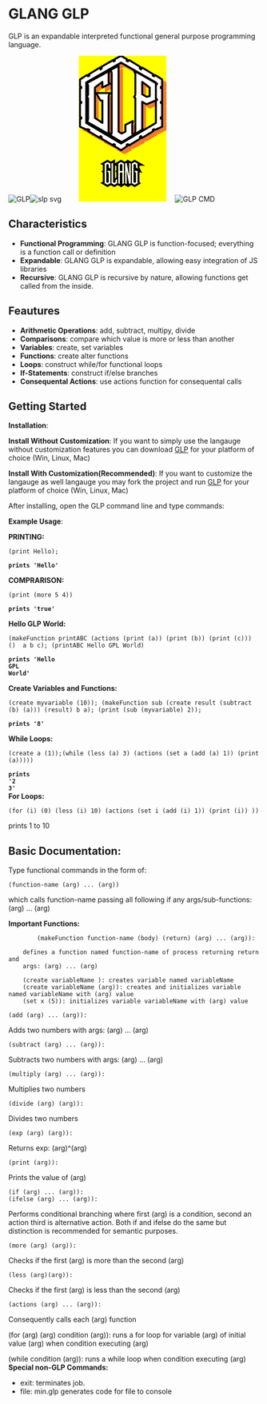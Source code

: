 
# GLANG GLP
GLP is an expandable interpreted functional general purpose programming language. 

![GLP](https://github.com/itsgerassimos/GLP/assets/136891956/ac6966f4-57eb-4b86-9ed6-b72671350a35)![slp svg](https://github.com/itsgerassimos/GLP/assets/136891956/c7d503ef-d9d2-417b-bd3b-fb0859586fbd)<svg width="227" height="292" viewBox="0 0 227 292" fill="none" xmlns="http://www.w3.org/2000/svg">
<path d="M35.0099 0H210.06V291.75H35.0099V0Z" fill="#FFFF00"/>
<path fill-rule="evenodd" clip-rule="evenodd" d="M103.307 36.1044C102.072 39.8322 102.072 42.3245 102.072 44.8165V56.0204C102.072 57.2563 102.072 58.5124 102.072 59.7482V61.0043L103.307 62.2402L88.3756 70.9522V59.7482L73.4434 69.7163V131.956L88.3756 141.904V97.0883H84.6474L77.1716 82.1562H103.307C102.072 84.6485 102.072 87.1404 102.072 89.6324V156.836C102.072 158.092 102.072 158.092 102.072 159.328C102.072 160.584 102.072 161.82 103.307 161.82V165.548L58.4914 139.412C59.7475 138.176 59.7475 135.685 59.7475 133.192V94.596C59.7475 93.3601 59.7475 93.3602 59.7475 92.1243C59.7475 90.8682 59.7475 90.8682 59.7475 90.8682L58.4914 88.3763C59.7475 87.1404 59.7475 85.8844 59.7475 83.392V68.4603C59.7475 67.2244 59.7475 65.9683 59.7475 64.7325V63.476L58.4914 62.2402L103.307 36.1044ZM121.988 27.3924V158.092L128.208 163.076L134.427 158.092V144.396L150.616 136.92C149.38 140.668 149.38 143.16 149.38 144.396V159.328C149.38 160.584 149.38 161.82 149.38 163.076V164.312L150.616 165.548L128.208 179.244L105.799 165.548C107.056 164.312 107.056 161.82 107.056 159.328V42.3241C107.056 39.8322 107.056 39.8322 107.056 38.5964C107.056 37.3403 107.056 37.3403 107.056 37.3403L105.799 36.1044L121.988 27.3924ZM125.715 19.9163L57.2556 61.0043V141.904L125.715 181.736L195.432 141.904V61.0043L125.715 19.9163ZM125.715 6.22028L139.412 13.6963L138.176 17.4243L140.668 18.6804L141.904 16.1884L165.547 29.8844L164.312 32.3562L166.803 33.6124L168.039 31.1203L191.704 44.8165L190.448 47.3084L192.94 48.5442L194.175 46.0523L207.871 53.5285V69.7163H205.379V72.1881H207.871V99.5803H205.379V102.072H207.871V129.464H205.379V131.956H207.871V148.124L194.175 155.6L192.94 153.108L190.448 155.6L191.704 158.092L168.039 170.532L166.803 168.04L164.312 170.532L165.547 173.024L141.904 185.484L140.668 182.992L138.176 185.484L139.412 187.956L125.715 195.432L112.019 187.956L114.511 185.484L112.019 182.992L109.548 185.484L87.1397 173.024L88.3756 170.532L85.8833 168.04L84.6474 170.532L60.9834 158.092L62.2394 155.6L59.7475 153.108L58.4914 155.6L44.8157 148.124V131.956H47.3077V129.464H44.8157V102.072H47.3077V99.5803H44.8157V72.1881H47.3077V69.7163H44.8157V53.5285L58.4914 46.0523L59.7475 48.5442L62.2394 47.3084L60.9834 44.8165L84.6474 31.1203L85.8833 33.6124L88.3756 32.3562L87.1397 29.8844L109.548 16.1884L112.019 18.6804L114.511 17.4243L112.019 14.9322L125.715 6.22028ZM168.039 59.7482V84.6485L178.007 89.6324L182.971 87.1404V69.7163L168.039 59.7482ZM153.108 36.1044L197.923 62.2402C196.667 63.4764 196.667 65.9683 196.667 68.4603V88.3763C196.667 89.6324 196.667 90.8682 196.667 92.1243C196.667 93.3602 196.667 93.3602 196.667 93.3602L197.923 95.8525L176.751 104.564L168.039 99.5803V149.38C168.039 150.616 168.039 150.616 168.039 151.872C168.039 151.872 168.039 151.872 168.039 153.108H169.296H170.532L153.108 164.312C154.343 161.82 154.343 158.092 154.343 156.836C154.343 156.836 154.343 135.685 154.343 94.596C154.343 93.3601 154.343 93.3602 154.343 92.1243C154.343 90.8682 154.343 90.8682 154.343 90.8682L153.108 88.3763C154.343 87.1404 154.343 85.8844 154.343 83.392V44.8165C154.343 43.5604 154.343 42.3241 154.343 42.3241C154.343 41.0681 154.343 39.8322 154.343 39.8322L153.108 36.1044Z" fill="#ED7C30"/>
<path fill-rule="evenodd" clip-rule="evenodd" d="M63.4754 143.16L125.715 180.5H126.971L104.564 166.804V165.548H103.307L63.4754 143.16ZM194.176 98.3445L178.008 105.8H176.751L169.296 100.836V149.38V151.872H170.532C170.532 151.872 170.532 153.108 171.788 153.108V154.364L194.176 140.668V98.3445ZM58.4915 90.8683V136.92V135.684V131.956V94.596V92.1243V90.8683ZM58.4915 64.7321V87.1401V85.884V83.3921V68.4603V67.2245V65.968V64.7321ZM169.296 62.2402V83.3921L178.008 87.1401L181.736 85.884V70.9522L169.296 62.2402ZM168.039 58.5124C168.039 58.5124 168.039 58.5124 169.296 58.5124L184.228 68.4603V69.7164V87.1401C184.228 88.3763 184.228 88.3763 182.972 88.3763L178.008 90.8683H176.751L168.039 85.884C166.804 85.884 166.804 84.6482 166.804 84.6482V59.7483C166.804 59.7483 166.804 58.5124 168.039 58.5124ZM155.6 39.8322V41.0681V44.8161V83.3921V87.1401L154.343 88.3763L155.6 89.6324C155.6 89.6324 155.6 89.6324 155.6 90.8683V92.1243V94.596V102.072V109.548V115.768V121.988V126.972V131.956V136.92V140.668V144.396V148.124V150.616V151.872V154.364V155.6V156.836V160.584V161.82L166.804 154.364V153.108V151.872V149.38V99.5803C166.804 98.3445 166.804 98.3445 168.039 98.3445C168.039 97.088 168.039 97.088 169.296 98.3445L178.008 102.072L194.176 95.8521V62.2402L155.6 39.8322ZM100.816 39.8322L59.7476 62.2402L60.9835 63.476V64.7321V65.968V68.4603V83.3921V87.1401L59.7476 88.3763L60.9835 90.8683V92.1243V94.596V133.192V136.92L59.7476 138.176L102.072 161.82H100.816V160.584C100.816 159.328 100.816 159.328 100.816 159.328V156.836V89.6324V85.884C100.816 85.884 100.816 85.884 100.816 84.6482L102.072 83.3921H79.6636L85.8833 95.8521H88.3757C89.6115 95.8521 89.6115 95.8521 89.6115 97.088V141.904C89.6115 141.904 89.6115 141.904 89.6115 143.16C88.3757 143.16 88.3757 143.16 87.1398 143.16L72.1874 133.192C72.1874 131.956 72.1874 131.956 72.1874 131.956V69.7164V68.4603L87.1398 58.5124C88.3757 58.5124 88.3757 58.5124 89.6115 58.5124V59.7483V68.4603L102.072 62.2402L100.816 61.0043V59.7483V58.5124V56.0201V44.8161V41.0681V39.8322ZM104.564 37.3401L103.307 41.0681V44.8161V56.0201V58.5124V59.7483L104.564 61.0043C104.564 62.2402 104.564 62.2402 104.564 62.2402C104.564 63.476 104.564 63.476 104.564 63.476L89.6115 72.1881C88.3757 72.1881 88.3757 72.1881 88.3757 72.1881C87.1398 70.9522 87.1398 70.9522 87.1398 70.9522V62.2402L74.6794 70.9522V130.7L87.1398 139.412V98.3445H84.6475C84.6475 98.3445 83.3914 98.3445 83.3914 97.088L75.9358 82.1562C75.9358 82.1562 75.9358 82.1562 75.9358 80.9204H77.1717H103.307C104.564 80.9204 104.564 80.9204 104.564 80.9204V82.1562L103.307 85.884V89.6324V156.836V159.328V160.584H104.564C104.564 160.584 104.564 160.584 104.564 161.82V164.312L105.799 163.076V159.328V42.3242V39.8322V38.5963V37.3401H104.564ZM120.732 28.6282L107.056 36.1043H108.292C108.292 37.3401 108.292 37.3401 108.292 37.3401V38.5963V39.8322V42.3242V159.328V163.076V164.312L107.056 165.548L128.208 178.008L149.38 165.548L148.123 164.312V163.076V161.82L146.888 159.328V144.396L148.123 141.904V139.412L135.684 145.632V158.092V159.328L128.208 164.312C128.208 164.312 128.208 164.312 126.971 164.312L120.732 159.328C120.732 159.328 120.732 159.328 120.732 158.092V28.6282ZM125.715 22.4082L103.307 34.8481H104.564L120.732 26.1361C120.732 24.9002 121.988 24.9002 121.988 26.1361C123.223 26.1361 123.223 26.1361 123.223 27.3923V158.092L128.208 160.584L133.192 158.092V144.396C133.192 144.396 133.192 143.16 134.427 143.16L150.616 135.684C150.616 135.684 150.616 135.684 151.852 135.684C151.852 136.92 151.852 136.92 151.852 138.176L150.616 141.904V145.632V159.328V161.82V163.076L151.852 165.548C151.852 164.312 151.852 164.312 151.852 164.312L153.108 159.328V155.6V154.364V151.872V150.616V148.124V144.396V140.668V136.92V131.956V126.972V121.988V115.768V109.548V102.072V94.596V92.1243V90.8683L151.852 89.6324V88.3763L153.108 85.884V83.3921V44.8161V42.3242V41.0681L151.852 37.3401V36.1043L125.715 22.4082ZM126.971 18.6803L196.667 59.7483L199.159 61.0043C199.159 61.0043 199.159 62.2402 199.159 63.476L197.924 64.7321V68.4603V88.3763V92.1243V93.3602L199.159 94.596C199.159 95.8521 199.159 95.8521 199.159 95.8521C199.159 97.088 199.159 97.088 199.159 97.088H197.924V141.904H196.667L126.971 182.992C125.715 182.992 125.715 182.992 125.715 182.992L56.0198 141.904V61.0043C56.0198 59.7483 56.0198 59.7483 56.0198 59.7483L125.715 18.6803C125.715 18.6803 125.715 18.6803 126.971 18.6803ZM125.715 7.4763L114.511 14.9321L115.768 16.1883C115.768 17.4242 115.768 17.4242 114.511 18.6803L112.019 19.9162C112.019 19.9162 112.019 19.9162 110.784 19.9162C110.784 19.9162 110.784 19.9162 110.784 18.6803L109.548 17.4242L88.3757 29.8843L89.6115 31.1202C89.6115 32.3561 89.6115 32.3561 89.6115 33.6122L85.8833 34.8481C84.6475 34.8481 84.6475 34.8481 84.6475 34.8481L83.3914 32.3561L63.4754 44.8161V46.052C63.4754 47.3084 63.4754 47.3084 63.4754 47.3084L60.9835 49.8004C59.7476 49.8004 59.7476 49.8004 59.7476 49.8004H58.4915L57.2557 47.3084L46.0517 54.764V68.4603H47.3078C48.5436 68.4603 48.5436 68.4603 48.5436 69.7164V72.1881C48.5436 73.4442 48.5436 73.4442 47.3078 73.4442H46.0517V98.3445H47.3078C48.5436 98.3445 48.5436 98.3445 48.5436 99.5803V102.072C48.5436 103.308 48.5436 103.308 47.3078 103.308H46.0517V128.208H47.3078C48.5436 128.208 48.5436 129.464 48.5436 129.464V131.956C48.5436 133.192 48.5436 133.192 47.3078 133.192H46.0517V146.888L57.2557 154.364L58.4915 153.108C58.4915 151.872 59.7476 151.872 59.7476 151.872C59.7476 151.872 59.7476 151.872 60.9835 151.872L63.4754 154.364V155.6L62.2395 156.836L83.3914 169.296L84.6475 168.04C84.6475 166.804 84.6475 166.804 85.8833 166.804L89.6115 169.296V170.532L88.3757 171.788L109.548 184.228L110.784 182.992C110.784 181.736 110.784 181.736 110.784 181.736C112.019 181.736 112.019 181.736 112.019 181.736L114.511 184.228C115.768 184.228 115.768 185.484 115.768 185.484L114.511 186.72L125.715 194.196L138.176 186.72L136.919 185.484V184.228L139.412 181.736C140.668 181.736 140.668 181.736 140.668 181.736C140.668 181.736 141.904 181.736 141.904 182.992L143.139 184.228L164.312 171.788L163.056 170.532V169.296L165.547 166.804C166.804 166.804 166.804 166.804 166.804 166.804C168.039 166.804 168.039 166.804 168.039 168.04L169.296 169.296L190.448 156.836L189.211 155.6V154.364L191.704 151.872C192.94 151.872 192.94 151.872 192.94 151.872C194.176 151.872 194.176 151.872 194.176 153.108L195.432 154.364L206.636 146.888V133.192H205.379C205.379 133.192 204.144 133.192 204.144 131.956V129.464L205.379 128.208H206.636V103.308H205.379C205.379 103.308 204.144 103.308 204.144 102.072V99.5803C204.144 98.3445 205.379 98.3445 205.379 98.3445H206.636V73.4442H205.379C205.379 73.4442 204.144 73.4442 204.144 72.1881V69.7164C204.144 68.4603 205.379 68.4603 205.379 68.4603H206.636V54.764L195.432 47.3084L194.176 49.8004C194.176 49.8004 194.176 49.8004 192.94 49.8004C192.94 49.8004 192.94 49.8004 191.704 49.8004L189.211 47.3084C189.211 47.3084 189.211 47.3084 189.211 46.052V44.8161L169.296 32.3561L168.039 34.8481C168.039 34.8481 168.039 34.8481 166.804 34.8481C166.804 34.8481 166.804 34.8481 165.547 34.8481L163.056 33.6122C163.056 32.3561 163.056 32.3561 163.056 31.1202L164.312 29.8843L143.139 17.4242L141.904 18.6803C141.904 19.9162 140.668 19.9162 139.412 19.9162L136.919 17.4242C136.919 17.4242 136.919 17.4242 136.919 16.1883L138.176 14.9321L125.715 7.4763ZM126.971 4.98425L140.668 13.6962C140.668 13.6962 140.668 13.6962 140.668 14.9321L139.412 16.1883H140.668V14.9321C141.904 14.9321 141.904 14.9321 143.139 14.9321L166.804 28.6282C166.804 29.8843 166.804 29.8843 166.804 29.8843L165.547 31.1202L166.804 32.3561V29.8843H168.039C168.039 29.8843 168.039 29.8843 169.296 29.8843L191.704 43.56C192.94 43.56 192.94 44.8161 192.94 44.8161L191.704 46.052H192.94V44.8161C192.94 44.8161 194.176 44.8161 195.432 44.8161L209.128 52.2721L210.363 53.5282V69.7164L209.128 70.9522L210.363 72.1881V99.5803L209.128 100.836L210.363 102.072V129.464L209.128 130.7C209.128 131.956 210.363 131.956 210.363 131.956V148.124L209.128 149.38L195.432 156.836C194.176 156.836 194.176 156.836 192.94 156.836V155.6H191.704L192.94 156.836C192.94 158.092 192.94 158.092 191.704 159.328L169.296 171.788C168.039 171.788 168.039 171.788 168.039 171.788H166.804V170.532H165.547L166.804 171.788V173.024C166.804 173.024 166.804 173.024 166.804 174.28L143.139 186.72C141.904 186.72 141.904 186.72 140.668 186.72V185.484H139.412L140.668 186.72C140.668 187.956 140.668 187.956 140.668 189.212L126.971 196.668C125.715 196.668 125.715 196.668 125.715 196.668L112.019 189.212C110.784 187.956 110.784 187.956 112.019 186.72V185.484L110.784 186.72H109.548L85.8833 174.28C85.8833 173.024 84.6475 173.024 85.8833 171.788C84.6475 171.788 84.6475 171.788 84.6475 171.788H83.3914L59.7476 159.328C59.7476 158.092 59.7476 158.092 59.7476 158.092V156.836L60.9835 155.6H59.7476V156.836C58.4915 156.836 58.4915 156.836 57.2557 156.836L43.5594 149.38L42.3235 148.124V131.956C42.3235 131.956 43.5594 131.956 43.5594 130.7L42.3235 129.464V102.072L43.5594 100.836L42.3235 99.5803V72.1881L43.5594 70.9522L42.3235 69.7164V53.5282L43.5594 52.2721L57.2557 44.8161C58.4915 44.8161 59.7476 44.8161 59.7476 44.8161V46.052H60.9835L59.7476 44.8161C59.7476 44.8161 59.7476 43.56 60.9835 43.56L83.3914 29.8843H84.6475H85.8833V32.3561V31.1202V29.8843C84.6475 29.8843 85.8833 28.6282 85.8833 28.6282L109.548 14.9321H110.784L112.019 16.1883V14.9321C110.784 14.9321 110.784 13.6962 112.019 13.6962L125.715 4.98425C125.715 4.98425 125.715 4.98425 126.971 4.98425Z" fill="#ED7C30"/>
<mask id="mask0_53_172" style="mask-type:luminance" maskUnits="userSpaceOnUse" x="0" y="0" width="227" height="268">
<path d="M0 0H226.552V267.64H0V0Z" fill="white"/>
</mask>
<g mask="url(#mask0_53_172)">
<path fill-rule="evenodd" clip-rule="evenodd" d="M97.0878 29.8841C95.8519 32.3559 94.5959 34.8479 94.5959 37.3399V49.8002C94.5959 51.036 94.5959 52.2719 94.5959 52.2719C95.8519 53.5279 95.8519 53.5279 94.5959 53.5279L97.0878 56.0199L82.156 63.4758V52.2719L67.2243 63.4758V124.48L82.156 134.428V89.6322H78.4283L69.696 74.6798H97.0878C95.8519 77.1718 94.5959 79.6641 94.5959 82.156V149.38C94.5959 150.616 94.5959 151.872 94.5959 153.108C95.8519 153.108 95.852 154.364 95.852 154.364L97.0878 158.092L51.036 131.956C52.2719 130.7 53.528 128.208 53.528 125.716V88.3761C53.528 87.1399 53.528 85.8838 53.528 84.6479C52.2719 84.6479 52.2719 84.6479 52.2719 84.6479L51.036 82.156C52.2719 80.9202 53.528 79.6641 53.528 77.1717V62.24C53.528 59.7481 53.528 58.5122 53.528 58.5122C52.2719 57.2561 52.2719 57.2561 52.2719 57.2561L51.036 54.7638L97.0878 29.8841ZM114.512 19.916V151.872L120.732 155.6L128.208 151.872V138.176L143.14 130.7C143.14 133.192 141.904 136.92 141.904 138.176V153.108C141.904 154.364 141.904 155.6 141.904 155.6C141.904 156.836 143.14 156.836 143.14 156.836V159.328L120.732 173.024L98.3443 159.328C99.5801 158.092 100.816 155.6 100.816 153.108V34.8479C100.816 33.612 100.816 32.3559 99.5801 31.12L98.3443 28.628L114.512 19.916ZM119.496 13.696L49.7799 53.5279V134.428L119.496 175.516L189.212 134.428V53.5279L119.496 13.696ZM119.496 0L131.936 7.47611L130.7 9.94786L133.192 11.204L135.684 8.71196L158.092 22.408L156.836 24.9L159.328 27.3921L161.82 23.6439L184.228 37.3399L182.972 39.832L185.464 41.0679L187.956 38.5961L201.652 47.3082V62.24H199.16V64.7319H201.652V92.1241H199.16V94.5958H201.652V123.244H199.16V125.716H201.652V141.904L187.956 148.124L185.464 146.888L182.972 148.124L184.228 150.616L161.82 164.312L159.328 160.584L156.836 163.076L158.092 165.548L135.684 179.244L133.192 176.752L130.7 178.008L131.936 180.5L119.496 189.212L105.8 180.5L107.056 178.008L104.564 176.752L103.308 179.244L79.6641 165.548L80.9 163.076L78.4283 160.584L77.1722 164.312L53.528 150.616L56.0203 148.124L52.2719 146.888L51.036 148.124L37.34 141.904V125.716H39.832V123.244H37.34V94.5958H39.832V92.1241H37.34V64.7319H39.832V62.24H37.34V47.3082L51.036 38.5961L53.528 41.0679L56.0203 39.832L54.7638 37.3399L77.1722 23.6439L78.4283 27.3921L80.9 24.9L79.6641 22.408L103.308 8.71196L104.564 11.204L107.056 9.94786L105.8 7.47611L119.496 0ZM161.82 52.2719V77.1717L170.532 82.156L176.752 80.9202V63.4758L161.82 52.2719ZM145.632 29.8841L191.704 56.0199C190.448 57.2561 189.212 58.5122 189.212 61.0041V82.156C189.212 83.3919 189.212 84.6479 189.212 84.6479C190.448 85.8838 190.448 85.8838 190.448 85.8838L191.704 88.3761L170.532 97.0878L161.82 92.1241V143.16V144.396C161.82 145.632 161.82 145.632 161.82 145.632V146.888H163.056L145.632 158.092C146.888 154.364 148.124 151.872 148.124 149.38C148.124 149.38 148.124 129.464 148.124 88.3761C148.124 87.1399 148.124 85.8838 148.124 84.6479C146.888 84.6479 146.888 83.3919 146.888 83.3919L145.632 82.156C146.888 80.9202 148.124 78.4282 148.124 77.1717V37.3399C148.124 36.1041 148.124 36.1041 148.124 34.8479C146.888 33.612 146.888 33.612 146.888 33.612L145.632 29.8841Z" fill="white"/>
</g>
<path d="M86.2335 254.725C86.5965 254.543 86.7781 253.944 86.7781 252.928V233.703C86.7781 233.34 86.7237 233.014 86.6147 232.723C86.542 232.432 86.4514 232.233 86.3424 232.124L86.2335 232.015C86.5965 231.761 86.7781 231.234 86.7781 230.436V218.073C86.7781 217.493 86.7237 217.039 86.6147 216.712C86.542 216.385 86.4514 216.186 86.3424 216.113L86.2335 216.058L92.333 212.573L98.5415 216.113C98.1786 216.113 97.9969 216.748 97.9969 218.019V224.064C97.9969 224.391 98.0331 224.717 98.1058 225.044C98.2147 225.335 98.3237 225.553 98.4326 225.698L98.5415 225.916L94.8927 223.955V218.073L92.333 216.44L89.8823 217.964V252.764L92.333 254.398L94.8927 252.764V233.703H93.749L91.7884 230.327H97.9969C97.9969 230.726 98.0331 231.071 98.1058 231.362C98.2147 231.616 98.3237 231.761 98.4326 231.797L98.5415 231.906C98.1786 232.269 97.9969 232.868 97.9969 233.703V252.928C97.9969 253.4 98.0331 253.781 98.1058 254.071C98.2147 254.362 98.3237 254.525 98.4326 254.562L98.5415 254.67L92.333 258.265L86.2335 254.725ZM103.497 213.989V252.819L105.948 254.398L108.508 252.764V248.789L112.156 246.828C111.794 247.373 111.612 247.954 111.612 248.571V252.982C111.612 253.418 111.648 253.781 111.721 254.071C111.83 254.325 111.939 254.489 112.048 254.562L112.156 254.67L105.948 258.265L99.8485 254.779C100.211 254.525 100.393 253.908 100.393 252.928V217.964C100.393 217.42 100.339 217.002 100.23 216.712C100.157 216.385 100.066 216.186 99.9574 216.113L99.8485 216.058L103.497 213.989ZM113.464 254.779C113.826 254.779 114.008 254.162 114.008 252.928V233.758C114.008 233.322 113.954 232.959 113.845 232.669C113.772 232.378 113.681 232.197 113.572 232.124L113.464 231.961C113.826 231.743 114.008 231.198 114.008 230.327V217.964C114.008 217.42 113.954 217.002 113.845 216.712C113.772 216.385 113.681 216.203 113.572 216.167L113.464 216.113L119.563 212.573L125.772 216.167C125.409 216.167 125.227 216.766 125.227 217.964V230.381C125.227 230.744 125.263 231.071 125.336 231.362C125.445 231.616 125.554 231.779 125.663 231.852L125.772 231.961C125.409 232.215 125.227 232.814 125.227 233.758V252.873C125.227 253.454 125.263 253.908 125.336 254.235C125.445 254.562 125.554 254.743 125.663 254.779L125.772 254.834L122.123 256.74V233.758H117.221V256.74L113.464 254.779ZM117.221 230.381H122.123V218.019L119.563 216.494L117.221 218.019V230.381ZM130.727 214.152L135.738 241.273V214.152L139.387 216.113C139.024 216.149 138.842 216.766 138.842 217.964V230.327C138.842 230.726 138.878 231.071 138.951 231.362C139.06 231.616 139.169 231.797 139.278 231.906L139.387 232.015C139.024 232.269 138.842 232.814 138.842 233.649V252.873C138.842 253.345 138.878 253.745 138.951 254.071C139.06 254.398 139.169 254.598 139.278 254.67L139.387 254.834L135.738 256.74L130.727 229.564V256.74L127.079 254.779C127.441 254.525 127.623 253.908 127.623 252.928V233.758C127.623 233.358 127.569 233.014 127.46 232.723C127.387 232.432 127.296 232.233 127.187 232.124L127.079 232.015C127.441 231.761 127.623 231.198 127.623 230.327V218.019C127.623 217.474 127.569 217.057 127.46 216.766C127.387 216.44 127.296 216.258 127.187 216.222L127.079 216.113L130.727 214.152ZM140.694 254.725C141.056 254.543 141.238 253.944 141.238 252.928V233.703C141.238 233.34 141.184 233.014 141.075 232.723C141.002 232.432 140.911 232.233 140.802 232.124L140.694 232.015C141.056 231.761 141.238 231.234 141.238 230.436V218.073C141.238 217.493 141.184 217.039 141.075 216.712C141.002 216.385 140.911 216.186 140.802 216.113L140.694 216.058L146.793 212.573L153.002 216.113C152.639 216.113 152.457 216.748 152.457 218.019V224.064C152.457 224.391 152.493 224.717 152.566 225.044C152.675 225.335 152.784 225.553 152.893 225.698L153.002 225.916L149.353 223.955V218.073L146.793 216.44L144.342 217.964V252.764L146.793 254.398L149.353 252.764V233.703H148.209L146.248 230.327H152.457C152.457 230.726 152.493 231.071 152.566 231.362C152.675 231.616 152.784 231.761 152.893 231.797L153.002 231.906C152.639 232.269 152.457 232.868 152.457 233.703V252.928C152.457 253.4 152.493 253.781 152.566 254.071C152.675 254.362 152.784 254.525 152.893 254.562L153.002 254.67L146.793 258.265L140.694 254.725Z" fill="white"/>
<mask id="mask1_53_172" style="mask-type:luminance" maskUnits="userSpaceOnUse" x="77" y="206" width="95" height="59">
<path d="M171.16 206.17H77.7999V264.52H171.16V206.17Z" fill="white"/>
<path d="M86.2334 254.725C86.5963 254.543 86.778 253.944 86.778 252.928V233.703C86.778 233.34 86.7235 233.014 86.6146 232.723C86.5419 232.432 86.4512 232.233 86.3423 232.124L86.2334 232.015C86.5963 231.761 86.778 231.234 86.778 230.436V218.073C86.778 217.493 86.7235 217.039 86.6146 216.712C86.5419 216.385 86.4512 216.186 86.3423 216.113L86.2334 216.058L92.3329 212.573L98.5414 216.113C98.1784 216.113 97.9968 216.748 97.9968 218.019V224.064C97.9968 224.391 98.0329 224.717 98.1057 225.044C98.2146 225.335 98.3235 225.553 98.4324 225.698L98.5414 225.916L94.8925 223.955V218.073L92.3329 216.44L89.8822 217.964V252.764L92.3329 254.398L94.8925 252.764V233.703H93.7489L91.7883 230.327H97.9968C97.9968 230.726 98.0329 231.071 98.1057 231.362C98.2146 231.616 98.3235 231.761 98.4324 231.797L98.5414 231.906C98.1784 232.269 97.9968 232.868 97.9968 233.703V252.928C97.9968 253.4 98.0329 253.781 98.1057 254.071C98.2146 254.362 98.3235 254.525 98.4324 254.562L98.5414 254.67L92.3329 258.265L86.2334 254.725ZM103.497 213.989V252.819L105.948 254.398L108.508 252.764V248.789L112.156 246.828C111.793 247.373 111.612 247.954 111.612 248.571V252.982C111.612 253.418 111.648 253.781 111.721 254.071C111.83 254.325 111.939 254.489 112.047 254.562L112.156 254.67L105.948 258.265L99.8484 254.779C100.211 254.525 100.393 253.908 100.393 252.928V217.964C100.393 217.42 100.339 217.002 100.23 216.712C100.157 216.385 100.066 216.186 99.9573 216.113L99.8484 216.058L103.497 213.989ZM113.463 254.779C113.826 254.779 114.008 254.162 114.008 252.928V233.758C114.008 233.322 113.954 232.959 113.845 232.669C113.772 232.378 113.681 232.197 113.572 232.124L113.463 231.961C113.826 231.743 114.008 231.198 114.008 230.327V217.964C114.008 217.42 113.954 217.002 113.845 216.712C113.772 216.385 113.681 216.203 113.572 216.167L113.463 216.113L119.563 212.573L125.771 216.167C125.408 216.167 125.227 216.766 125.227 217.964V230.381C125.227 230.744 125.263 231.071 125.336 231.362C125.445 231.616 125.554 231.779 125.662 231.852L125.771 231.961C125.408 232.215 125.227 232.814 125.227 233.758V252.873C125.227 253.454 125.263 253.908 125.336 254.235C125.445 254.562 125.554 254.743 125.662 254.779L125.771 254.834L122.123 256.74V233.758H117.221V256.74L113.463 254.779ZM117.221 230.381H122.123V218.019L119.563 216.494L117.221 218.019V230.381ZM130.727 214.152L135.738 241.273V214.152L139.386 216.113C139.023 216.149 138.842 216.766 138.842 217.964V230.327C138.842 230.726 138.878 231.071 138.951 231.362C139.06 231.616 139.169 231.797 139.277 231.906L139.386 232.015C139.023 232.269 138.842 232.814 138.842 233.649V252.873C138.842 253.345 138.878 253.745 138.951 254.071C139.06 254.398 139.169 254.598 139.277 254.67L139.386 254.834L135.738 256.74L130.727 229.564V256.74L127.078 254.779C127.441 254.525 127.623 253.908 127.623 252.928V233.758C127.623 233.358 127.569 233.014 127.46 232.723C127.387 232.432 127.296 232.233 127.187 232.124L127.078 232.015C127.441 231.761 127.623 231.198 127.623 230.327V218.019C127.623 217.474 127.569 217.057 127.46 216.766C127.387 216.44 127.296 216.258 127.187 216.222L127.078 216.113L130.727 214.152ZM140.693 254.725C141.056 254.543 141.238 253.944 141.238 252.928V233.703C141.238 233.34 141.184 233.014 141.075 232.723C141.002 232.432 140.911 232.233 140.802 232.124L140.693 232.015C141.056 231.761 141.238 231.234 141.238 230.436V218.073C141.238 217.493 141.184 217.039 141.075 216.712C141.002 216.385 140.911 216.186 140.802 216.113L140.693 216.058L146.793 212.573L153.001 216.113C152.638 216.113 152.457 216.748 152.457 218.019V224.064C152.457 224.391 152.493 224.717 152.566 225.044C152.675 225.335 152.784 225.553 152.892 225.698L153.001 225.916L149.353 223.955V218.073L146.793 216.44L144.342 217.964V252.764L146.793 254.398L149.353 252.764V233.703H148.209L146.248 230.327H152.457C152.457 230.726 152.493 231.071 152.566 231.362C152.675 231.616 152.784 231.761 152.892 231.797L153.001 231.906C152.638 232.269 152.457 232.868 152.457 233.703V252.928C152.457 253.4 152.493 253.781 152.566 254.071C152.675 254.362 152.784 254.525 152.892 254.562L153.001 254.67L146.793 258.265L140.693 254.725Z" fill="black"/>
</mask>
<g mask="url(#mask1_53_172)">
<path d="M86.2334 254.725L84.4938 251.246L78.0446 254.47L84.281 258.089L86.2334 254.725ZM86.6146 232.723L82.8409 233.666L82.8946 233.881L82.9724 234.089L86.6146 232.723ZM86.2334 232.015L84.0025 228.828L80.2043 231.487L83.4828 234.766L86.2334 232.015ZM86.6146 216.712L82.8172 217.556L82.8608 217.752L82.9242 217.942L86.6146 216.712ZM86.3423 216.113L88.5001 212.876L88.2986 212.742L88.0819 212.634L86.3423 216.113ZM86.2334 216.058L84.3036 212.681L77.9924 216.287L84.4938 219.538L86.2334 216.058ZM92.3329 212.573L94.2596 209.194L92.331 208.094L90.4031 209.196L92.3329 212.573ZM98.5414 216.113V220.003H113.218L100.468 212.734L98.5414 216.113ZM98.1057 225.044L94.3083 225.888L94.3674 226.154L94.4635 226.41L98.1057 225.044ZM98.4325 225.698L101.912 223.958L101.755 223.644L101.544 223.364L98.4325 225.698ZM98.5414 225.916L96.7002 229.342L107.507 235.149L102.021 224.176L98.5414 225.916ZM94.8925 223.955H91.0025V226.281L93.0514 227.382L94.8925 223.955ZM94.8925 218.073H98.7825V215.941L96.9854 214.794L94.8925 218.073ZM92.3329 216.44L94.4257 213.161L92.3594 211.842L90.2778 213.137L92.3329 216.44ZM89.8822 217.964L87.8271 214.661L85.9922 215.803V217.964H89.8822ZM89.8822 252.764H85.9922V254.846L87.7244 256.001L89.8822 252.764ZM92.3329 254.398L90.1751 257.635L92.2866 259.042L94.4257 257.677L92.3329 254.398ZM94.8925 252.764L96.9854 256.043L98.7825 254.896V252.764H94.8925ZM94.8925 233.703H98.7825V229.813H94.8925V233.703ZM93.7489 233.703L90.3848 235.657L91.5094 237.593H93.7489V233.703ZM91.7883 230.327V226.437H85.0314L88.4242 232.28L91.7883 230.327ZM97.9968 230.327H101.887V226.437H97.9968V230.327ZM98.1057 231.362L94.332 232.305L94.4075 232.608L94.5304 232.894L98.1057 231.362ZM98.4325 231.797L101.183 229.047L100.534 228.397L99.6625 228.107L98.4325 231.797ZM98.5414 231.906L101.292 234.657L104.043 231.906L101.292 229.156L98.5414 231.906ZM98.1057 254.071L94.332 255.015L94.3857 255.23L94.4635 255.437L98.1057 254.071ZM98.4325 254.562L101.183 251.811L100.534 251.162L99.6625 250.871L98.4325 254.562ZM98.5414 254.67L100.49 258.037L104.872 255.5L101.292 251.92L98.5414 254.67ZM92.3329 258.265L90.3805 261.629L92.3306 262.761L94.2818 261.631L92.3329 258.265ZM87.973 258.204C89.5232 257.429 90.1296 256.044 90.3646 255.268C90.6135 254.446 90.668 253.612 90.668 252.928H82.888C82.888 253.26 82.8518 253.233 82.9191 253.011C82.9728 252.834 83.307 251.839 84.4938 251.246L87.973 258.204ZM90.668 252.928V233.703H82.888V252.928H90.668ZM90.668 233.703C90.668 232.952 90.5548 232.152 90.2568 231.357L82.9724 234.089C82.8923 233.875 82.888 233.729 82.888 233.703H90.668ZM90.3883 231.78C90.2786 231.341 89.9834 230.263 89.0929 229.373L83.5917 234.875C83.2085 234.491 83.0234 234.125 82.9506 233.965C82.8705 233.789 82.8425 233.673 82.8409 233.666L90.3883 231.78ZM89.0929 229.373L88.984 229.264L83.4828 234.766L83.5917 234.875L89.0929 229.373ZM88.4643 235.202C90.4727 233.796 90.668 231.519 90.668 230.436H82.888C82.888 230.575 82.8678 230.442 82.9642 230.161C83.072 229.85 83.356 229.281 84.0025 228.828L88.4643 235.202ZM90.668 230.436V218.073H82.888V230.436H90.668ZM90.668 218.073C90.668 217.32 90.6062 216.385 90.3051 215.482L82.9242 217.942C82.8973 217.862 82.8841 217.805 82.8787 217.778C82.8728 217.75 82.8728 217.743 82.8748 217.761C82.8767 217.778 82.8802 217.812 82.8833 217.866C82.8861 217.92 82.888 217.988 82.888 218.073H90.668ZM90.412 215.868C90.3444 215.563 90.2323 215.145 90.0335 214.707C89.8682 214.344 89.4403 213.503 88.5001 212.876L84.1845 219.349C83.7415 219.054 83.4536 218.723 83.2836 218.492C83.1117 218.257 83.0078 218.052 82.9506 217.927C82.8915 217.796 82.8577 217.696 82.8417 217.643C82.8246 217.589 82.8176 217.557 82.8172 217.556L90.412 215.868ZM88.0819 212.634L87.973 212.579L84.4938 219.538L84.6027 219.592L88.0819 212.634ZM88.1632 219.436L94.2628 215.95L90.4031 209.196L84.3036 212.681L88.1632 219.436ZM90.4062 215.952L96.6147 219.492L100.468 212.734L94.2596 209.194L90.4062 215.952ZM98.5414 212.223C97.1359 212.223 96.0315 212.905 95.3496 213.7C94.7665 214.381 94.5125 215.101 94.3927 215.521C94.1492 216.373 94.1068 217.29 94.1068 218.019H101.887C101.887 217.477 101.935 217.441 101.873 217.658C101.844 217.759 101.704 218.242 101.257 218.763C100.711 219.4 99.7656 220.003 98.5414 220.003V212.223ZM94.1068 218.019V224.064H101.887V218.019H94.1068ZM94.1068 224.064C94.1068 224.681 94.1756 225.291 94.3083 225.888L101.903 224.2C101.891 224.144 101.887 224.1 101.887 224.064H94.1068ZM94.4635 226.41C94.6241 226.839 94.8871 227.454 95.3204 228.032L101.544 223.364C101.668 223.529 101.731 223.652 101.748 223.686C101.769 223.726 101.767 223.729 101.748 223.678L94.4635 226.41ZM94.9532 227.437L95.0621 227.655L102.021 224.176L101.912 223.958L94.9532 227.437ZM100.383 222.489L96.7337 220.528L93.0514 227.382L96.7002 229.342L100.383 222.489ZM98.7825 223.955V218.073H91.0025V223.955H98.7825ZM96.9854 214.794L94.4257 213.161L90.2401 219.718L92.7997 221.352L96.9854 214.794ZM90.2778 213.137L87.8271 214.661L91.9373 221.267L94.388 219.743L90.2778 213.137ZM85.9922 217.964V252.764H93.7722V217.964H85.9922ZM87.7244 256.001L90.1751 257.635L94.4907 251.161L92.04 249.527L87.7244 256.001ZM94.4257 257.677L96.9854 256.043L92.7997 249.485L90.2401 251.119L94.4257 257.677ZM98.7825 252.764V233.703H91.0025V252.764H98.7825ZM94.8925 229.813H93.7489V237.593H94.8925V229.813ZM97.113 231.75L95.1524 228.374L88.4242 232.28L90.3848 235.657L97.113 231.75ZM91.7883 234.217H97.9968V226.437H91.7883V234.217ZM94.1068 230.327C94.1068 230.946 94.1612 231.623 94.332 232.305L101.879 230.418C101.893 230.474 101.895 230.497 101.893 230.478C101.891 230.459 101.887 230.41 101.887 230.327H94.1068ZM94.5304 232.894C94.6502 233.174 94.847 233.582 95.1571 233.995C95.4317 234.362 96.0763 235.112 97.2024 235.488L99.6625 228.107C100.68 228.446 101.215 229.106 101.381 229.327C101.582 229.596 101.67 229.803 101.681 229.829L94.5304 232.894ZM95.6818 234.548L95.7908 234.657L101.292 229.156L101.183 229.047L95.6818 234.548ZM95.7908 229.156C94.3542 230.592 94.1068 232.454 94.1068 233.703H101.887C101.887 233.549 101.906 233.591 101.856 233.756C101.801 233.936 101.652 234.297 101.292 234.657L95.7908 229.156ZM94.1068 233.703V252.928H101.887V233.703H94.1068ZM94.1068 252.928C94.1068 253.558 94.1511 254.292 94.332 255.015L101.879 253.128C101.891 253.174 101.896 253.204 101.898 253.214C101.9 253.224 101.898 253.219 101.896 253.199C101.892 253.155 101.887 253.068 101.887 252.928H94.1068ZM94.4635 255.437C94.5697 255.72 94.7463 256.14 95.0326 256.57C95.2586 256.909 95.9222 257.825 97.2024 258.252L99.6625 250.871C100.28 251.077 100.715 251.4 100.979 251.643C101.244 251.885 101.413 252.114 101.506 252.254C101.603 252.4 101.663 252.518 101.694 252.582C101.727 252.65 101.744 252.694 101.748 252.706L94.4635 255.437ZM95.6818 257.312L95.7908 257.421L101.292 251.92L101.183 251.811L95.6818 257.312ZM96.5925 251.304L90.384 254.898L94.2818 261.631L100.49 258.037L96.5925 251.304ZM94.2853 254.9L88.1858 251.36L84.281 258.089L90.3805 261.629L94.2853 254.9ZM103.497 213.989H107.387V207.31L101.578 210.605L103.497 213.989ZM103.497 252.819H99.6072V254.94L101.39 256.089L103.497 252.819ZM105.948 254.398L103.841 257.668L105.938 259.019L108.041 257.677L105.948 254.398ZM108.508 252.764L110.6 256.043L112.398 254.896V252.764H108.508ZM108.508 248.789L106.666 245.362L104.618 246.463V248.789H108.508ZM112.156 246.828L115.393 248.986L110.315 243.401L112.156 246.828ZM111.721 254.071L107.947 255.015L108.022 255.317L108.145 255.604L111.721 254.071ZM112.047 254.562L114.798 251.811L114.526 251.539L114.205 251.325L112.047 254.562ZM112.156 254.67L114.105 258.037L118.487 255.5L114.907 251.92L112.156 254.67ZM105.948 258.265L104.018 261.642L105.961 262.752L107.897 261.631L105.948 258.265ZM99.8484 254.779L97.6175 251.593L92.5901 255.112L97.9186 258.157L99.8484 254.779ZM100.23 216.712L96.4322 217.556L96.4913 217.822L96.5874 218.078L100.23 216.712ZM99.9573 216.113L102.115 212.876L101.914 212.742L101.697 212.634L99.9573 216.113ZM99.8484 216.058L97.9295 212.675L91.5822 216.275L98.1088 219.538L99.8484 216.058ZM99.6072 213.989V252.819H107.387V213.989H99.6072ZM101.39 256.089L103.841 257.668L108.055 251.128L105.604 249.549L101.39 256.089ZM108.041 257.677L110.6 256.043L106.415 249.485L103.855 251.119L108.041 257.677ZM112.398 252.764V248.789H104.618V252.764H112.398ZM110.349 252.215L113.998 250.255L110.315 243.401L106.666 245.362L110.349 252.215ZM108.92 244.67C108.158 245.813 107.722 247.138 107.722 248.571H115.502C115.502 248.65 115.489 248.742 115.461 248.833C115.433 248.921 115.401 248.973 115.393 248.986L108.92 244.67ZM107.722 248.571V252.982H115.502V248.571H107.722ZM107.722 252.982C107.722 253.606 107.771 254.311 107.947 255.015L115.494 253.128C115.513 253.2 115.513 253.227 115.51 253.194C115.506 253.163 115.502 253.095 115.502 252.982H107.722ZM108.145 255.604C108.286 255.932 108.762 257.046 109.89 257.798L114.205 251.325C114.737 251.679 115.019 252.075 115.121 252.227C115.239 252.405 115.292 252.529 115.296 252.539L108.145 255.604ZM109.297 257.312L109.406 257.421L114.907 251.92L114.798 251.811L109.297 257.312ZM110.207 251.304L103.999 254.898L107.897 261.631L114.105 258.037L110.207 251.304ZM107.878 254.888L101.778 251.402L97.9186 258.157L104.018 261.642L107.878 254.888ZM102.079 257.966C103.247 257.149 103.758 256.008 103.989 255.224C104.224 254.424 104.283 253.617 104.283 252.928H96.503C96.503 253.219 96.4711 253.211 96.5248 253.028C96.5742 252.861 96.813 252.156 97.6175 251.593L102.079 257.966ZM104.283 252.928V217.964H96.503V252.928H104.283ZM104.283 217.964C104.283 217.251 104.224 216.285 103.872 215.346L96.5874 218.078C96.5454 217.966 96.5225 217.879 96.5108 217.828C96.4987 217.777 96.4948 217.747 96.4948 217.746C96.4945 217.744 96.4968 217.761 96.4991 217.799C96.5011 217.838 96.503 217.892 96.503 217.964H104.283ZM104.027 215.868C103.959 215.563 103.847 215.145 103.649 214.707C103.483 214.344 103.055 213.503 102.115 212.876L97.7995 219.349C97.3565 219.054 97.0686 218.723 96.8986 218.492C96.7267 218.257 96.6228 218.052 96.5656 217.927C96.5065 217.796 96.4727 217.696 96.4567 217.643C96.4396 217.589 96.4326 217.557 96.4322 217.556L104.027 215.868ZM101.697 212.634L101.588 212.579L98.1088 219.538L98.2177 219.592L101.697 212.634ZM101.767 219.442L105.416 217.372L101.578 210.605L97.9295 212.675L101.767 219.442ZM113.463 254.779V250.889L111.664 258.228L113.463 254.779ZM113.845 232.669L110.071 233.612L110.125 233.827L110.202 234.034L113.845 232.669ZM113.572 232.124L110.336 234.282L110.767 234.929L111.415 235.36L113.572 232.124ZM113.463 231.961L111.462 228.625L107.964 230.724L110.227 234.118L113.463 231.961ZM113.845 216.712L110.047 217.556L110.106 217.822L110.202 218.078L113.845 216.712ZM113.572 216.167L111.833 219.646L112.08 219.77L112.342 219.858L113.572 216.167ZM113.463 216.113L111.511 212.748L105.275 216.368L111.724 219.592L113.463 216.113ZM119.563 212.573L121.512 209.206L119.561 208.076L117.611 209.208L119.563 212.573ZM125.771 216.167V220.057H140.254L127.72 212.801L125.771 216.167ZM125.336 231.362L121.562 232.305L121.637 232.608L121.76 232.894L125.336 231.362ZM125.662 231.852L128.413 229.101L128.141 228.829L127.82 228.615L125.662 231.852ZM125.771 231.961L128.002 235.147L131.8 232.489L128.522 229.21L125.771 231.961ZM125.336 254.235L121.538 255.078L121.582 255.275L121.645 255.465L125.336 254.235ZM125.662 254.779L127.402 251.3L127.155 251.176L126.892 251.089L125.662 254.779ZM125.771 254.834L127.572 258.282L134.318 254.758L127.511 251.355L125.771 254.834ZM122.123 256.74H118.233V263.161L123.924 260.188L122.123 256.74ZM122.123 233.758H126.013V229.868H122.123V233.758ZM117.221 233.758V229.868H113.331V233.758H117.221ZM117.221 256.74L115.422 260.189L121.111 263.157V256.74H117.221ZM117.221 230.381H113.331V234.271H117.221V230.381ZM122.123 230.381V234.271H126.013V230.381H122.123ZM122.123 218.019H126.013V215.808L124.113 214.677L122.123 218.019ZM119.563 216.494L121.554 213.152L119.472 211.912L117.44 213.234L119.563 216.494ZM117.221 218.019L115.098 214.759L113.331 215.91V218.019H117.221ZM113.463 258.669C114.826 258.669 115.922 258.027 116.619 257.237C117.215 256.561 117.479 255.839 117.604 255.414C117.856 254.557 117.898 253.642 117.898 252.928H110.118C110.118 253.448 110.069 253.458 110.14 253.219C110.174 253.103 110.324 252.612 110.785 252.09C111.346 251.455 112.282 250.889 113.463 250.889V258.669ZM117.898 252.928V233.758H110.118V252.928H117.898ZM117.898 233.758C117.898 233.03 117.811 232.168 117.487 231.303L110.202 234.034C110.146 233.883 110.126 233.776 110.12 233.736C110.114 233.695 110.118 233.699 110.118 233.758H117.898ZM117.618 231.725C117.542 231.421 117.418 231.008 117.201 230.575C117.005 230.183 116.576 229.451 115.73 228.887L111.415 235.36C110.678 234.87 110.348 234.265 110.243 234.054C110.117 233.802 110.074 233.625 110.071 233.612L117.618 231.725ZM116.809 229.966L116.7 229.803L110.227 234.118L110.336 234.282L116.809 229.966ZM115.465 235.296C116.687 234.563 117.283 233.457 117.562 232.619C117.835 231.801 117.898 230.987 117.898 230.327H110.118C110.118 230.538 110.09 230.432 110.181 230.159C110.279 229.865 110.603 229.14 111.462 228.625L115.465 235.296ZM117.898 230.327V217.964H110.118V230.327H117.898ZM117.898 217.964C117.898 217.251 117.839 216.285 117.487 215.346L110.202 218.078C110.16 217.966 110.137 217.879 110.126 217.828C110.114 217.777 110.11 217.747 110.11 217.746C110.109 217.744 110.112 217.761 110.114 217.799C110.116 217.838 110.118 217.892 110.118 217.964H117.898ZM117.642 215.868C117.575 215.567 117.451 215.09 117.201 214.591C117.021 214.23 116.36 212.996 114.802 212.477L112.342 219.858C111.587 219.606 111.08 219.174 110.783 218.85C110.492 218.533 110.326 218.237 110.243 218.07C110.154 217.893 110.106 217.754 110.083 217.684C110.059 217.61 110.049 217.563 110.047 217.556L117.642 215.868ZM115.312 212.688L115.203 212.634L111.724 219.592L111.833 219.646L115.312 212.688ZM115.416 219.477L121.515 215.937L117.611 209.208L111.511 212.748L115.416 219.477ZM117.614 215.939L123.822 219.534L127.72 212.801L121.512 209.206L117.614 215.939ZM125.771 212.277C122.791 212.277 121.818 214.902 121.64 215.488C121.379 216.35 121.337 217.265 121.337 217.964H129.117C129.117 217.466 129.165 217.482 129.086 217.745C129.046 217.875 128.886 218.374 128.412 218.896C127.837 219.529 126.909 220.057 125.771 220.057V212.277ZM121.337 217.964V230.381H129.117V217.964H121.337ZM121.337 230.381C121.337 230.997 121.398 231.649 121.562 232.305L129.109 230.418C129.12 230.458 129.121 230.476 129.12 230.469C129.12 230.462 129.117 230.434 129.117 230.381H121.337ZM121.76 232.894C121.901 233.223 122.377 234.337 123.505 235.089L127.82 228.615C128.352 228.969 128.634 229.365 128.736 229.517C128.854 229.695 128.907 229.819 128.911 229.829L121.76 232.894ZM122.912 234.602L123.021 234.711L128.522 229.21L128.413 229.101L122.912 234.602ZM123.54 228.774C122.403 229.571 121.882 230.675 121.64 231.472C121.397 232.273 121.337 233.077 121.337 233.758H129.117C129.117 233.495 129.147 233.527 129.086 233.729C129.026 233.927 128.777 234.605 128.002 235.147L123.54 228.774ZM121.337 233.758V252.873H129.117V233.758H121.337ZM121.337 252.873C121.337 253.563 121.375 254.345 121.538 255.078L129.133 253.391C129.147 253.453 129.14 253.446 129.132 253.339C129.124 253.239 129.117 253.087 129.117 252.873H121.337ZM121.645 255.465C121.741 255.752 121.901 256.18 122.163 256.617C122.339 256.91 123.009 257.995 124.432 258.47L126.892 251.089C127.6 251.325 128.071 251.714 128.331 251.974C128.595 252.238 128.755 252.481 128.835 252.615C128.92 252.757 128.971 252.868 128.993 252.92C129.006 252.949 129.014 252.972 129.019 252.985C129.021 252.992 129.023 252.997 129.024 253C129.025 253.003 129.026 253.005 129.026 253.005L121.645 255.465ZM123.923 258.259L124.032 258.313L127.511 251.355L127.402 251.3L123.923 258.259ZM123.97 251.386L120.321 253.292L123.924 260.188L127.572 258.282L123.97 251.386ZM126.013 256.74V233.758H118.233V256.74H126.013ZM122.123 229.868H117.221V237.648H122.123V229.868ZM113.331 233.758V256.74H121.111V233.758H113.331ZM119.021 253.291L115.263 251.33L111.664 258.228L115.422 260.189L119.021 253.291ZM117.221 234.271H122.123V226.491H117.221V234.271ZM126.013 230.381V218.019H118.233V230.381H126.013ZM124.113 214.677L121.554 213.152L117.572 219.836L120.132 221.361L124.113 214.677ZM117.44 213.234L115.098 214.759L119.344 221.279L121.686 219.754L117.44 213.234ZM113.331 218.019V230.381H121.111V218.019H113.331ZM130.727 214.152L134.553 213.445L133.584 208.201L128.886 210.726L130.727 214.152ZM135.738 241.273L131.912 241.98L139.628 241.273H135.738ZM135.738 214.152L137.579 210.726L131.848 207.646V214.152H135.738ZM139.386 216.113L139.773 219.983L152.45 218.716L141.228 212.686L139.386 216.113ZM138.951 231.362L135.177 232.305L135.252 232.608L135.375 232.894L138.951 231.362ZM139.386 232.015L141.617 235.202L145.416 232.543L142.137 229.264L139.386 232.015ZM138.951 254.071L135.153 254.915L135.197 255.111L135.26 255.301L138.951 254.071ZM139.277 254.67L142.514 252.513L142.083 251.865L141.435 251.434L139.277 254.67ZM139.386 254.834L141.187 258.282L145.024 256.277L142.623 252.676L139.386 254.834ZM135.738 256.74L131.912 257.445L132.868 262.628L137.539 260.188L135.738 256.74ZM130.727 229.564L134.553 228.859L126.837 229.564H130.727ZM130.727 256.74L128.886 260.167L134.617 263.246V256.74H130.727ZM127.078 254.779L124.848 251.593L119.672 255.216L125.237 258.206L127.078 254.779ZM127.46 232.723L123.686 233.666L123.74 233.881L123.817 234.089L127.46 232.723ZM127.078 232.015L124.848 228.828L121.049 231.487L124.328 234.766L127.078 232.015ZM127.46 216.766L123.662 217.61L123.721 217.876L123.817 218.132L127.46 216.766ZM127.187 216.222L124.437 218.972L125.086 219.622L125.957 219.912L127.187 216.222ZM127.078 216.113L125.237 212.686L120.627 215.163L124.328 218.863L127.078 216.113ZM126.902 214.859L131.912 241.98L139.563 240.566L134.553 213.445L126.902 214.859ZM139.628 241.273V214.152H131.848V241.273H139.628ZM133.896 217.579L137.545 219.539L141.228 212.686L137.579 210.726L133.896 217.579ZM138.999 212.242C136.261 212.516 135.417 214.924 135.246 215.505C134.996 216.356 134.952 217.255 134.952 217.964H142.732C142.732 217.475 142.778 217.468 142.71 217.701C142.675 217.82 142.538 218.258 142.137 218.739C141.668 219.301 140.865 219.874 139.773 219.983L138.999 212.242ZM134.952 217.964V230.327H142.732V217.964H134.952ZM134.952 230.327C134.952 230.946 135.006 231.623 135.177 232.305L142.724 230.418C142.738 230.474 142.74 230.497 142.738 230.478C142.736 230.459 142.732 230.41 142.732 230.327H134.952ZM135.375 232.894C135.549 233.3 135.893 234.023 136.527 234.657L142.028 229.156C142.265 229.392 142.397 229.599 142.45 229.687C142.508 229.785 142.531 229.841 142.526 229.829L135.375 232.894ZM136.527 234.657L136.636 234.766L142.137 229.264L142.028 229.156L136.527 234.657ZM137.155 228.828C135.112 230.258 134.952 232.607 134.952 233.649H142.732C142.732 233.477 142.755 233.584 142.668 233.844C142.573 234.13 142.297 234.726 141.617 235.202L137.155 228.828ZM134.952 233.649V252.873H142.732V233.649H134.952ZM134.952 252.873C134.952 253.523 135 254.224 135.153 254.915L142.748 253.228C142.754 253.254 142.749 253.24 142.743 253.175C142.737 253.11 142.732 253.012 142.732 252.873H134.952ZM135.26 255.301C135.355 255.584 135.494 255.952 135.699 256.329C135.863 256.629 136.286 257.351 137.12 257.907L141.435 251.434C141.83 251.697 142.088 251.98 142.233 252.162C142.384 252.35 142.478 252.51 142.529 252.603C142.626 252.781 142.656 252.885 142.641 252.841L135.26 255.301ZM136.041 256.828L136.15 256.992L142.623 252.676L142.514 252.513L136.041 256.828ZM137.585 251.386L133.936 253.292L137.539 260.188L141.187 258.282L137.585 251.386ZM139.563 256.035L134.553 228.859L126.902 230.27L131.912 257.445L139.563 256.035ZM126.837 229.564V256.74H134.617V229.564H126.837ZM132.568 253.313L128.92 251.353L125.237 258.206L128.886 260.167L132.568 253.313ZM129.309 257.966C130.477 257.149 130.988 256.008 131.219 255.224C131.454 254.424 131.513 253.617 131.513 252.928H123.733C123.733 253.219 123.701 253.211 123.755 253.028C123.804 252.861 124.043 252.156 124.848 251.593L129.309 257.966ZM131.513 252.928V233.758H123.733V252.928H131.513ZM131.513 233.758C131.513 233.019 131.414 232.19 131.102 231.357L123.817 234.089C123.723 233.837 123.733 233.697 123.733 233.758H131.513ZM131.233 231.78C131.124 231.341 130.828 230.263 129.938 229.373L124.437 234.875C124.054 234.491 123.868 234.125 123.796 233.965C123.716 233.789 123.688 233.673 123.686 233.666L131.233 231.78ZM129.938 229.373L129.829 229.264L124.328 234.766L124.437 234.875L129.938 229.373ZM129.309 235.202C131.383 233.75 131.513 231.332 131.513 230.327H123.733C123.733 230.53 123.707 230.449 123.785 230.208C123.868 229.951 124.135 229.327 124.848 228.828L129.309 235.202ZM131.513 230.327V218.019H123.733V230.327H131.513ZM131.513 218.019C131.513 217.305 131.454 216.339 131.102 215.401L123.817 218.132C123.775 218.02 123.752 217.934 123.741 217.883C123.729 217.831 123.725 217.802 123.725 217.8C123.724 217.798 123.727 217.815 123.729 217.854C123.731 217.892 123.733 217.947 123.733 218.019H131.513ZM131.257 215.923C131.19 215.621 131.066 215.144 130.816 214.645C130.636 214.284 129.975 213.05 128.417 212.531L125.957 219.912C125.203 219.66 124.695 219.228 124.398 218.905C124.107 218.587 123.941 218.291 123.858 218.125C123.769 217.948 123.721 217.809 123.698 217.739C123.674 217.664 123.664 217.617 123.662 217.61L131.257 215.923ZM129.938 213.471L129.829 213.362L124.328 218.863L124.437 218.972L129.938 213.471ZM128.92 219.539L132.568 217.579L128.886 210.726L125.237 212.686L128.92 219.539ZM140.693 254.725L138.954 251.246L132.505 254.47L138.741 258.089L140.693 254.725ZM141.075 232.723L137.301 233.666L137.355 233.881L137.432 234.089L141.075 232.723ZM140.693 232.015L138.463 228.828L134.664 231.487L137.943 234.766L140.693 232.015ZM141.075 216.712L137.277 217.556L137.321 217.752L137.384 217.942L141.075 216.712ZM140.802 216.113L142.96 212.876L142.759 212.742L142.542 212.634L140.802 216.113ZM140.693 216.058L138.764 212.681L132.452 216.287L138.954 219.538L140.693 216.058ZM146.793 212.573L148.72 209.194L146.791 208.094L144.863 209.196L146.793 212.573ZM153.001 216.113V220.003H167.678L154.928 212.734L153.001 216.113ZM152.566 225.044L148.768 225.888L148.827 226.154L148.924 226.41L152.566 225.044ZM152.892 225.698L156.372 223.958L156.215 223.644L156.004 223.364L152.892 225.698ZM153.001 225.916L151.16 229.342L161.967 235.149L156.481 224.176L153.001 225.916ZM149.353 223.955H145.463V226.281L147.511 227.382L149.353 223.955ZM149.353 218.073H153.243V215.941L151.445 214.794L149.353 218.073ZM146.793 216.44L148.886 213.161L146.819 211.842L144.738 213.137L146.793 216.44ZM144.342 217.964L142.287 214.661L140.452 215.803V217.964H144.342ZM144.342 252.764H140.452V254.846L142.184 256.001L144.342 252.764ZM146.793 254.398L144.635 257.635L146.747 259.042L148.886 257.677L146.793 254.398ZM149.353 252.764L151.445 256.043L153.243 254.896V252.764H149.353ZM149.353 233.703H153.243V229.813H149.353V233.703ZM148.209 233.703L144.845 235.657L145.969 237.593H148.209V233.703ZM146.248 230.327V226.437H139.491L142.884 232.28L146.248 230.327ZM152.457 230.327H156.347V226.437H152.457V230.327ZM152.566 231.362L148.792 232.305L148.867 232.608L148.99 232.894L152.566 231.362ZM152.892 231.797L155.643 229.047L154.994 228.397L154.122 228.107L152.892 231.797ZM153.001 231.906L155.752 234.657L158.503 231.906L155.752 229.156L153.001 231.906ZM152.566 254.071L148.792 255.015L148.846 255.23L148.924 255.437L152.566 254.071ZM152.892 254.562L155.643 251.811L154.994 251.162L154.122 250.871L152.892 254.562ZM153.001 254.67L154.95 258.037L159.332 255.5L155.752 251.92L153.001 254.67ZM146.793 258.265L144.841 261.629L146.791 262.761L148.742 261.631L146.793 258.265ZM142.433 258.204C143.983 257.429 144.59 256.044 144.825 255.268C145.074 254.446 145.128 253.612 145.128 252.928H137.348C137.348 253.26 137.312 253.233 137.379 253.011C137.433 252.834 137.767 251.839 138.954 251.246L142.433 258.204ZM145.128 252.928V233.703H137.348V252.928H145.128ZM145.128 233.703C145.128 232.952 145.015 232.152 144.717 231.357L137.432 234.089C137.352 233.875 137.348 233.729 137.348 233.703H145.128ZM144.848 231.78C144.739 231.341 144.443 230.263 143.553 229.373L138.052 234.875C137.669 234.491 137.483 234.125 137.411 233.965C137.331 233.789 137.303 233.673 137.301 233.666L144.848 231.78ZM143.553 229.373L143.444 229.264L137.943 234.766L138.052 234.875L143.553 229.373ZM142.924 235.202C144.933 233.796 145.128 231.519 145.128 230.436H137.348C137.348 230.575 137.328 230.442 137.424 230.161C137.532 229.85 137.816 229.281 138.463 228.828L142.924 235.202ZM145.128 230.436V218.073H137.348V230.436H145.128ZM145.128 218.073C145.128 217.32 145.066 216.385 144.765 215.482L137.384 217.942C137.357 217.862 137.344 217.805 137.339 217.778C137.333 217.75 137.333 217.743 137.335 217.761C137.337 217.778 137.34 217.812 137.343 217.866C137.346 217.92 137.348 217.988 137.348 218.073H145.128ZM144.872 215.868C144.804 215.563 144.692 215.145 144.494 214.707C144.328 214.344 143.9 213.503 142.96 212.876L138.645 219.349C138.201 219.054 137.914 218.723 137.744 218.492C137.572 218.257 137.468 218.052 137.411 217.927C137.352 217.796 137.318 217.696 137.302 217.643C137.285 217.589 137.278 217.557 137.277 217.556L144.872 215.868ZM142.542 212.634L142.433 212.579L138.954 219.538L139.063 219.592L142.542 212.634ZM142.623 219.436L148.723 215.95L144.863 209.196L138.764 212.681L142.623 219.436ZM144.866 215.952L151.075 219.492L154.928 212.734L148.72 209.194L144.866 215.952ZM153.001 212.223C151.596 212.223 150.492 212.905 149.81 213.7C149.227 214.381 148.973 215.101 148.853 215.521C148.609 216.373 148.567 217.29 148.567 218.019H156.347C156.347 217.477 156.395 217.441 156.333 217.658C156.304 217.759 156.164 218.242 155.717 218.763C155.171 219.4 154.226 220.003 153.001 220.003V212.223ZM148.567 218.019V224.064H156.347V218.019H148.567ZM148.567 224.064C148.567 224.681 148.636 225.291 148.768 225.888L156.363 224.2C156.351 224.144 156.347 224.1 156.347 224.064H148.567ZM148.924 226.41C149.084 226.839 149.347 227.454 149.78 228.032L156.004 223.364C156.128 223.529 156.191 223.652 156.208 223.686C156.229 223.726 156.227 223.729 156.208 223.678L148.924 226.41ZM149.413 227.437L149.522 227.655L156.481 224.176L156.372 223.958L149.413 227.437ZM154.843 222.489L151.194 220.528L147.511 227.382L151.16 229.342L154.843 222.489ZM153.243 223.955V218.073H145.463V223.955H153.243ZM151.445 214.794L148.886 213.161L144.7 219.718L147.26 221.352L151.445 214.794ZM144.738 213.137L142.287 214.661L146.397 221.267L148.848 219.743L144.738 213.137ZM140.452 217.964V252.764H148.232V217.964H140.452ZM142.184 256.001L144.635 257.635L148.951 251.161L146.5 249.527L142.184 256.001ZM148.886 257.677L151.445 256.043L147.26 249.485L144.7 251.119L148.886 257.677ZM153.243 252.764V233.703H145.463V252.764H153.243ZM149.353 229.813H148.209V237.593H149.353V229.813ZM151.573 231.75L149.612 228.374L142.884 232.28L144.845 235.657L151.573 231.75ZM146.248 234.217H152.457V226.437H146.248V234.217ZM148.567 230.327C148.567 230.946 148.621 231.623 148.792 232.305L156.339 230.418C156.353 230.474 156.355 230.497 156.353 230.478C156.351 230.459 156.347 230.41 156.347 230.327H148.567ZM148.99 232.894C149.11 233.174 149.307 233.582 149.617 233.995C149.892 234.362 150.536 235.112 151.662 235.488L154.122 228.107C155.14 228.446 155.675 229.106 155.841 229.327C156.042 229.596 156.13 229.803 156.141 229.829L148.99 232.894ZM150.142 234.548L150.251 234.657L155.752 229.156L155.643 229.047L150.142 234.548ZM150.251 229.156C148.814 230.592 148.567 232.454 148.567 233.703H156.347C156.347 233.549 156.366 233.591 156.316 233.756C156.261 233.936 156.112 234.297 155.752 234.657L150.251 229.156ZM148.567 233.703V252.928H156.347V233.703H148.567ZM148.567 252.928C148.567 253.558 148.611 254.292 148.792 255.015L156.339 253.128C156.351 253.174 156.357 253.204 156.358 253.214C156.36 253.224 156.358 253.219 156.357 253.199C156.352 253.155 156.347 253.068 156.347 252.928H148.567ZM148.924 255.437C149.03 255.72 149.206 256.14 149.493 256.57C149.719 256.909 150.382 257.825 151.662 258.252L154.122 250.871C154.74 251.077 155.175 251.4 155.439 251.643C155.704 251.885 155.873 252.114 155.966 252.254C156.063 252.4 156.124 252.518 156.154 252.582C156.187 252.65 156.204 252.694 156.208 252.706L148.924 255.437ZM150.142 257.312L150.251 257.421L155.752 251.92L155.643 251.811L150.142 257.312ZM151.053 251.304L144.844 254.898L148.742 261.631L154.95 258.037L151.053 251.304ZM148.745 254.9L142.646 251.36L138.741 258.089L144.841 261.629L148.745 254.9Z" fill="black"/>
</g>
<mask id="mask2_53_172" style="mask-type:luminance" maskUnits="userSpaceOnUse" x="34" y="0" width="172" height="193">
<path d="M34.8476 0H205.38V192.94H34.8476V0Z" fill="white"/>
</mask>
<g mask="url(#mask2_53_172)">
<path d="M97.0878 29.8841C95.8515 32.3559 94.5955 34.8479 94.5955 37.3399V49.8002C94.5955 51.036 94.5955 52.2719 94.5955 52.2719C95.8515 53.5279 95.8515 53.5279 94.5955 53.5279L97.0878 56.0199L82.1556 63.4758V52.2719L67.2239 63.4758V124.48L82.1556 134.428V89.6322H78.4278L69.6956 74.6798H97.0878C95.8515 77.1718 94.5955 79.6641 94.5955 82.156V149.38C94.5955 150.616 94.5955 151.872 94.5955 153.108C95.8515 153.108 95.8515 154.364 95.8515 154.364L97.0878 158.092L51.0356 131.956C52.2715 130.7 53.5276 128.208 53.5276 125.716V88.3761C53.5276 87.1399 53.5276 85.8838 53.5276 84.6479C52.2715 84.6479 52.2715 84.6479 52.2715 84.6479L51.0356 82.156C52.2715 80.9202 53.5276 79.6641 53.5276 77.1717V62.24C53.5276 59.7481 53.5276 58.5122 53.5276 58.5122C52.2715 57.2557 52.2715 57.2561 52.2715 57.2561L51.0356 54.7638L97.0878 29.8841ZM114.511 19.916V151.872L120.732 155.6L128.208 151.872V138.176L143.14 130.7C143.14 133.192 141.904 136.92 141.904 138.176V153.108C141.904 154.364 141.904 155.6 141.904 155.6C141.904 156.836 143.14 156.836 143.14 156.836V159.328L120.732 173.024L98.3439 159.328C99.5797 158.092 100.816 155.6 100.816 153.108V34.8479C100.816 33.612 100.816 32.3559 99.5797 31.12L98.3439 28.628L114.511 19.916ZM119.496 13.696L49.7795 53.5279V134.428L119.496 175.516L189.212 134.428V53.5279L119.496 13.696ZM119.496 0L131.936 7.47611L130.7 9.94786L133.192 11.204L135.684 8.71196L158.092 22.408L156.835 24.9L159.328 27.3921L161.82 23.6439L184.228 37.3399L182.972 39.832L185.464 41.0679L187.955 38.5961L201.652 47.3082V62.24H199.159V64.7319H201.652V92.1241H199.159V94.5958H201.652V123.244H199.159V125.716H201.652V141.904L187.955 148.124L185.464 146.888L182.972 148.124L184.228 150.616L161.82 164.312L159.328 160.584L156.835 163.076L158.092 165.548L135.684 179.244L133.192 176.752L130.7 178.008L131.936 180.5L119.496 189.212L105.799 180.5L107.056 178.008L104.564 176.752L103.308 179.244L79.6637 165.548L80.8995 163.076L78.4278 160.584L77.1718 164.312L53.5276 150.616L56.0199 148.124L52.2715 146.888L51.0356 148.124L37.3396 141.904V125.716H39.8316V123.244H37.3396V94.5958H39.8316V92.1241H37.3396V64.7319H39.8316V62.24H37.3396V47.3082L51.0356 38.5961L53.5276 41.0679L56.0199 39.832L54.7634 37.3399L77.1718 23.6439L78.4278 27.3921L80.8995 24.9L79.6637 22.408L103.308 8.71196L104.564 11.204L107.056 9.94786L105.799 7.47611L119.496 0ZM161.82 52.2719V77.1717L170.532 82.156L176.751 80.9202V63.4758L161.82 52.2719ZM145.631 29.8841L191.704 56.0199C190.448 57.2557 189.212 58.5122 189.212 61.0041V82.156C189.212 83.3919 189.212 84.6479 189.212 84.6479C190.448 85.8838 190.448 85.8838 190.448 85.8838L191.704 88.3761L170.532 97.0878L161.82 92.1241V143.16V144.396C161.82 145.632 161.82 145.632 161.82 145.632V146.888H163.056L145.631 158.092C146.888 154.364 148.123 151.872 148.123 149.38C148.123 149.38 148.123 129.464 148.123 88.3761C148.123 87.1399 148.123 85.8838 148.123 84.6479C146.888 84.6479 146.888 83.3919 146.888 83.3919L145.631 82.156C146.888 80.9202 148.123 78.4282 148.123 77.1717V37.3399C148.123 36.1041 148.123 36.1041 148.123 34.8479C146.888 33.612 146.888 33.612 146.888 33.612L145.631 29.8841Z" stroke="black" stroke-width="3.89" stroke-miterlimit="10" stroke-linejoin="round"/>
</g>
</svg>![GLP CMD](https://github.com/itsgerassimos/GLP/assets/136891956/10031375-7c26-4a45-a6c8-0df6ecb015e2)

## Characteristics

- **Functional Programming**: GLANG GLP is function-focused; everything is a function call or definition
- **Expandable**: GLANG GLP is expandable, allowing easy integration of JS libraries
- **Recursive**: GLANG GLP is recursive by nature, allowing functions get called from the inside.

## Feautures

- **Arithmetic Operations**: add, subtract, multipy, divide
- **Comparisons**: compare which value is more or less than another
- **Variables**: create, set variables
- **Functions**: create alter functions
- **Loops**: construct while/for functional loops
- **If-Statements**: construct if/else branches
- **Consequental Actions**: use actions function for consequental calls



## Getting Started

**Installation**: 

**Install Without Customization**: 
If you want to simply use the langauge without customization features you can download [GLP](https://github.com/itsgerassimos/GLP/tree/main/build) for your platform of choice (Win, Linux, Mac)

**Install With Customization(Recommended)**: 
If you want to customize the langauge as well langauge you may fork the project and run [GLP](https://github.com/itsgerassimos/GLP/tree/main/build) for your platform of choice (Win, Linux, Mac)

After installing, open the GLP command line and type commands:

**Example Usage**:

**PRINTING:**
```glp
(print Hello);
```
**`prints 'Hello'`**  



**COMPRARISON:**
```glp
(print (more 5 4))
```
**`prints 'true'`**  


**Hello GLP World:**
```glp
(makeFunction printABC (actions (print (a)) (print (b)) (print (c))) ()  a b c); (printABC Hello GPL World)
```

**`prints 'Hello`**  
**`GPL`**  
**`World'`**  



**Create Variables and Functions:**
```glp
(create myvariable (10)); (makeFunction sub (create result (subtract (b) (a))) (result) b a); (print (sub (myvariable) 2));
```
**`prints '8'`**  


**While Loops:**
```glp
(create a (1));(while (less (a) 3) (actions (set a (add (a) 1)) (print (a)))))
```
**`prints`**  
**`'2`**  
**`3'`**  
**For Loops:**
```
(for (i) (0) (less (i) 10) (actions (set i (add (i) 1)) (print (i)) ))
```
prints 1 to 10
## Basic Documentation:
Type functional commands in the form of:

```
(function-name (arg) ... (arg))
```

which calls function-name passing all following if any args/sub-functions: (arg) ... (arg)

**Important Functions:**
```
        (makeFunction function-name (body) (return) (arg) ... (arg)):
```

        defines a function named function-name of process returning return and
        args: (arg) ... (arg)

        (create variableName ): creates variable named variableName
        (create variableName (arg)): creates and initializes variable named variableName with (arg) value
        (set x (5)): initializes variable variableName with (arg) value

    (add (arg) ... (arg)):

Adds two numbers with args: (arg) ... (arg)

    (subtract (arg) ... (arg)):

Subtracts two numbers with args: (arg) ... (arg)

    (multiply (arg) ... (arg)):

Multiplies two numbers

    (divide (arg) (arg)):

Divides two numbers

    (exp (arg) (arg)):

Returns exp: (arg)^(arg)

    (print (arg)):

Prints the value of (arg)

    (if (arg) ... (arg)):
    (ifelse (arg) ... (arg)):

Performs conditional branching where first (arg) is a condition, second an action third is alternative action. Both if and ifelse do the same but distinction is recommended for semantic purposes.

    (more (arg) (arg)):

Checks if the first (arg) is more than the second (arg)

    (less (arg)(arg)):

Checks if the first (arg) is less than the second (arg)

    (actions (arg) ... (arg)):
Consequently calls each (arg) function

(for (arg) (arg) condition (arg)):
runs a for loop for variable (arg) of initial value (arg) when condition executing (arg)

(while condition (arg)):
        runs a while loop when condition executing (arg)
**Special non-GLP Commands:**

- exit: terminates job.
- file: min.glp generates code for file to console




















